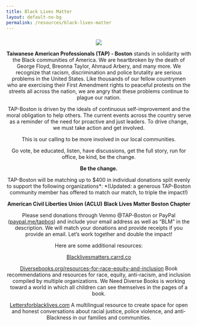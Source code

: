 ```yaml
---
title: Black Lives Matter
layout: default-no-bg
permalink: /resources/black-lives-matter
---
```


<div class="main-contents-area">
<h3 class="no-bg"></h3>

<center>
<img class="black-lives-matter" src="{{ site.baseurl }}/assets/images/resources-images/black-lives-matter.png"/>

<b>Taiwanese American Professionals (TAP) - Boston</b> stands in solidarity with the Black communities of America. We are heartbroken by the death of George Floyd, Breonna Taylor, Ahmaud Arbery, and many more. We recognize that racism, discrimination and police brutality are serious problems in the United States. Like thousands of our fellow countrymen who are exercising their First Amendment rights to peaceful protests on the streets all across the nation, we are angry that these problems continue to plague our nation.

TAP-Boston is driven by the ideals of continuous self-improvement and the moral obligation to help others. The current events across the country serve as a reminder of the need for proactive and just leaders. To drive change, we must take action and get involved.

This is our calling to be more involved in our local communities.

Go vote, be educated, listen, have discussions, get the full story, run for office, be kind, be the change.

<b>Be the change.</b>

TAP-Boston will be matching up to $400 in individual donations split evenly to support the following organizations*:
*(Updated: a generous TAP-Boston community member has offered to match our match, to triple the impact!)

<b>American Civil Liberties Union (ACLU)</b>
<b>Black Lives Matter Boston Chapter</b>

Please send donations through Venmo @TAP-Boston or PayPal (<a href="https://www.paypal.me/tapbos?fbclid=IwAR1GGFRSwkHvIwrpw6_Hrsd02UYiFOQPPXP703Vcf_6i2aUJPASmZH-KyiA">paypal.me/tapbos</a>) and include your email address as well as “BLM” in the description. We will match your donations and provide receipts if you provide an email. Let’s work together and double the impact!

Here are some additional resources:

<a href="https://blacklivesmatters.carrd.co/?mc_cid=f8b27fe7da&mc_eid=[UNIQID]">Blacklivesmatters.carrd.co</a>

<a href="http://diversebooks.org/resources-for-race-equity-and-inclusion/?fbclid=IwAR13z6H5JDsXgm-eqEiUHEKeXBfVHScpN-HIG66kGMVAl9OQ2QAO71UkrrE&mc_cid=f8b27fe7da&mc_eid=[UNIQID]">Diversebooks.org/resources-for-race-equity-and-inclusion</a>
Book recommendations and resources for race, equity, anti-racism, and inclusion compiled by multiple organizations. We Need Diverse Books is working toward a world in which all children can see themselves in the pages of a book.

<a href="https://lettersforblacklives.com/?fbclid=IwAR0hTzY7p-i4vIeED0Um97whTQbWgP0rY5wNGKuL8s68AJbdmTmnnqwsub8">Lettersforblacklives.com</a>
A multilingual resource to create space for open and honest conversations about racial justice, police violence, and anti-Blackness in our families and communities.
</center>
</div>